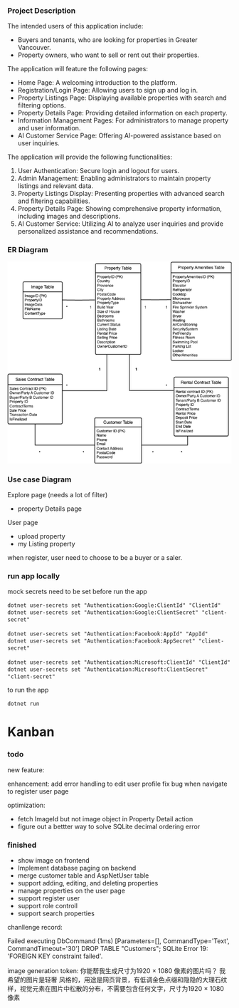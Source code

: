 ### Project Description
The intended users of this application include:
- Buyers and tenants, who are looking for properties in Greater Vancouver.
- Property owners, who want to sell or rent out their properties.

The application will feature the following pages:
- Home Page: A welcoming introduction to the platform.
- Registration/Login Page: Allowing users to sign up and log in.
- Property Listings Page: Displaying available properties with search and filtering options.
- Property Details Page: Providing detailed information on each property.
- Information Management Pages: For administrators to manage property and user information.
- AI Customer Service Page: Offering AI-powered assistance based on user inquiries.

The application will provide the following functionalities:
1. User Authentication: Secure login and logout for users.
2. Admin Management: Enabling administrators to maintain property listings and relevant data.
3. Property Listings Display: Presenting properties with advanced search and filtering capabilities.
4. Property Details Page: Showing comprehensive property information, including images and descriptions.
5. AI Customer Service: Utilizing AI to analyze user inquiries and provide personalized assistance and recommendations.

### ER Diagram
![ER Diagram](ERD.drawio.png)


### Use case Diagram

Explore page (needs a lot of filter)
- property Details page

User page
- upload property
- my Listing property

when register, user need to choose to be a buyer or a saler.


### run app locally
mock secrets need to be set before run the app
```
dotnet user-secrets set "Authentication:Google:ClientId" "ClientId"
dotnet user-secrets set "Authentication:Google:ClientSecret" "client-secret"

dotnet user-secrets set "Authentication:Facebook:AppId" "AppId"
dotnet user-secrets set "Authentication:Facebook:AppSecret" "client-secret"

dotnet user-secrets set "Authentication:Microsoft:ClientId" "ClientId"
dotnet user-secrets set "Authentication:Microsoft:ClientSecret" "client-secret"
```
to run the app
```
dotnet run
```


# Kanban

### todo
new feature:


enhancement:
add error handling to edit user profile
fix bug when navigate to register user page

optimization:
- fetch ImageId but not image object in Property Detail action
- figure out a bettter way to solve SQLite decimal ordering error

### finished
- show image on frontend
- Implement database paging on backend
- merge customer table and AspNetUser table
- support adding, editing, and deleting properties
- manage properties on the user page
- support register user
- support role controll
- support search properties

chanllenge record:

Failed executing DbCommand (1ms) [Parameters=[], CommandType='Text', CommandTimeout='30']
DROP TABLE "Customers";
SQLite Error 19: 'FOREIGN KEY constraint failed'.


image generation token:
你能帮我生成尺寸为1920 × 1080 像素的图片吗？
我希望的图片是轻奢 风格的，用途是网页背景，有低调金色点缀和隐隐的大理石纹样，视觉元素在图片中松散的分布，不需要包含任何文字，尺寸为1920 × 1080 像素